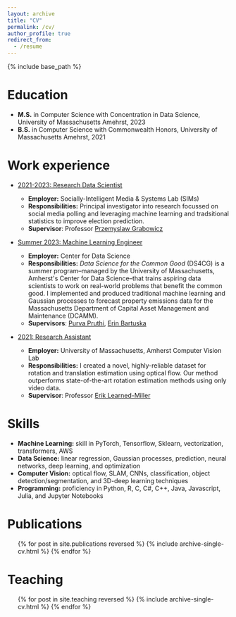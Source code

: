 ```yaml
---
layout: archive
title: "CV"
permalink: /cv/
author_profile: true
redirect_from:
  - /resume
---
```


{% include base_path %}

Education
======
* **M.S.** in Computer Science with Concentration in Data Science, University of Massachusetts Amehrst, 2023
* **B.S.** in Computer Science with Commonwealth Honors, University of Massachusetts Amehrst, 2021

Work experience
======

* <ins> 2021-2023: Research Data Scientist </ins>
  * **Employer:** Socially-Intelligent Media & Systems Lab (SIMs)
  * **Responsibilities:** Principal investigator into research focussed on social media polling and leveraging machine learning and tradsitional statistics to improve election prediction.
  * **Supervisor**: Professor [Przemyslaw Grabowicz](https://przemyslslaw.github.io/)

* <ins> Summer 2023: Machine Learning Engineer </ins>
  * **Employer:** Center for Data Science
  * **Responsibilities:** _Data Science for the Common Good_ (DS4CG) is a summer program–managed by the University of Massachusetts, Amherst's Center for Data Science–that trains aspiring data scientists to work on real-world problems that benefit the common good. I implemented and produced traditional machine learning and Gaussian processes to forecast property emissions data for the Massachusetts Department of Capital Asset Management and Maintenance (DCAMM).
  * **Supervisors**: [Purva Pruthi](https://purvapruthi.github.io), [Erin Bartuska](https://purvapruthi.github.io)

* <ins> 2021: Research Assistant </ins>
  * **Employer:** University of Massachusetts, Amherst Computer Vision Lab
  * **Responsibilities:**  I created a novel, highly-reliable dataset for rotation and translation estimation using optical flow. Our method outperforms state-of-the-art rotation estimation methods using only video data.
  * **Supervisor**: Professor [Erik Learned-Miller](https://people.cs.umass.edu/~elm/)
  
Skills
======
* **Machine Learning:** skill in PyTorch, Tensorflow, Sklearn, vectorization, transformers, AWS
* **Data Science:** linear regression, Gaussian processes, prediction, neural networks, deep learning, and optimization
* **Computer Vision:** optical flow, SLAM, CNNs, classification, object detection/segmentation, and 3D-deep learning techniques
* **Programming:** proficiency in Python, R, C, C#, C++, Java, Javascript, Julia, and Jupyter Notebooks

Publications
======
  <ul>{% for post in site.publications reversed %}
    {% include archive-single-cv.html %}
  {% endfor %}</ul>
  
  
Teaching
======
  <ul>{% for post in site.teaching reversed %}
    {% include archive-single-cv.html %}
  {% endfor %}</ul>
  

